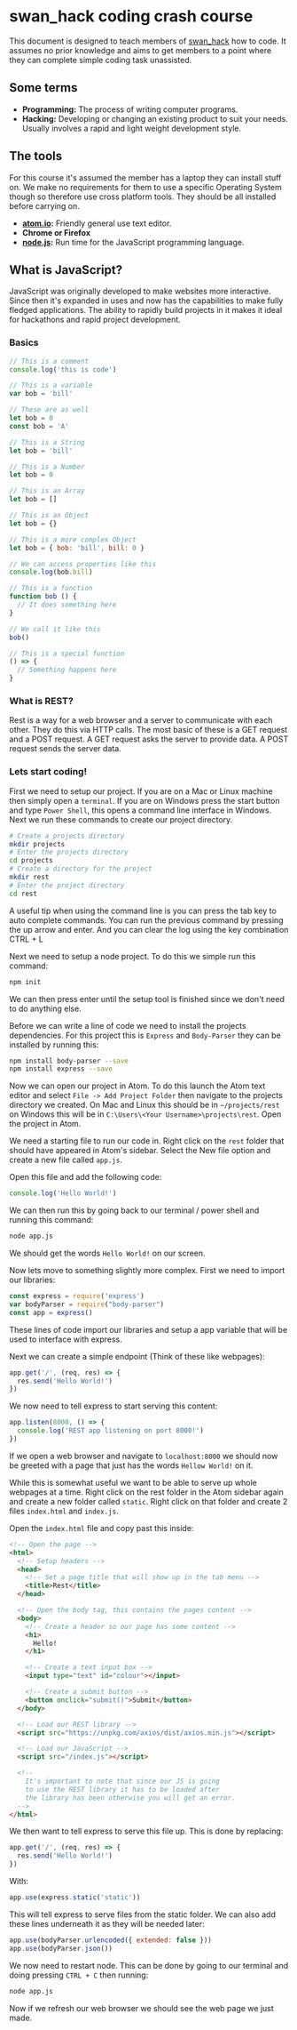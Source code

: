 # swan_hack coding crash course
This document is designed to teach members of [swan_hack](https://swanhack.co.uk) how to code. It assumes no prior knowledge and aims to get members to a point where they can complete simple coding task unassisted.

## Some terms
- __Programming:__ The process of writing computer programs.
- __Hacking:__ Developing or changing an existing product to suit your needs. Usually involves a rapid and light weight development style.

## The tools
For this course it's assumed the member has a laptop they can install stuff on. We make no requirements for them to use a specific Operating System though so therefore use cross platform tools. They should be all installed before carrying on.

 - __[atom.io](https://atom.io):__ Friendly general use text editor.
 - __Chrome or Firefox__
 - __[node.js](https://nodejs.org/en/):__ Run time for the JavaScript programming language.

## What is JavaScript?
JavaScript was originally developed to make websites more interactive. Since then it's expanded in uses and now has the capabilities to make fully fledged applications. The ability to rapidly build projects in it makes it ideal for hackathons and rapid project development.

### Basics

```js
// This is a comment
console.log('this is code')
```

```js
// This is a variable
var bob = 'bill'

// These are as well
let bob = 0
const bob = 'A'
```

```js
// This is a String
let bob = 'bill'

// This is a Number
let bob = 0

// This is an Array
let bob = []

// This is an Object
let bob = {}
```

```js
// This is a more complex Object
let bob = { bob: 'bill', bill: 0 }

// We can access properties like this
console.log(bob.bill)
```

```js
// This is a function
function bob () {
  // It does something here
}

// We call it like this
bob()

// This is a special function
() => {
  // Something happens here
}
```

### What is REST?
Rest is a way for a web browser and a server to communicate with each other. They do this via HTTP calls. The most basic of these is a GET request and a POST request. A GET request asks the server to provide data. A POST request sends the server data.

### Lets start coding!
First we need to setup our project. If you are on a Mac or Linux machine then simply open a `terminal`. If you are on Windows press the start button and type `Power Shell`, this opens a command line interface in Windows. Next we run these commands to create our project directory.

```sh
# Create a projects directory
mkdir projects
# Enter the projects directory
cd projects
# Create a directory for the project
mkdir rest
# Enter the project directory
cd rest
```
A useful tip when using the command line is you can press the tab key to auto complete commands. You can run the previous command by pressing the up arrow and enter. And you can clear the log using the key combination CTRL + L

Next we need to setup a node project. To do this we simple run this command:
```sh
npm init
```
We can then press enter until the setup tool is finished since we don't need to do anything else.

Before we can write a line of code we need to install the projects dependencies. For this project this is `Express` and `Body-Parser` they can be installed by running this:
```sh
npm install body-parser --save
npm install express --save
```

Now we can open our project in Atom. To do this launch the Atom text editor and select `File -> Add Project Folder` then navigate to the projects directory we created. On Mac and Linux this should be in `~/projects/rest` on Windows this will be in `C:\Users\<Your Username>\projects\rest`. Open the project in Atom.

We need a starting file to run our code in. Right click on the `rest` folder that should have appeared in Atom's sidebar. Select the New file option and create a new file called `app.js`.

Open this file and add the following code:
```js
console.log('Hello World!')
```

We can then run this by going back to our terminal / power shell and running this command:
```sh
node app.js
```
We should get the words `Hello World!` on our screen.

Now lets move to something slightly more complex. First we need to import our libraries:
```js
const express = require('express')
var bodyParser = require("body-parser")
const app = express()
```
These lines of code import our libraries and setup a app variable that will be used to interface with express.

Next we can create a simple endpoint (Think of these like webpages):
```js
app.get('/', (req, res) => {
  res.send('Hello World!')
})
```

We now need to tell express to start serving this content:
```js
app.listen(8000, () => {
  console.log('REST app listening on port 8000!')
})
```

If we open a web browser and navigate to `localhost:8000` we should now be greeted with a page that just has the words `Hellow World!` on it.

While this is somewhat useful we want to be able to serve up whole webpages at a time. Right click on the rest folder in the Atom sidebar again and create a new folder called `static`. Right click on that folder and create 2 files `index.html` and `index.js`.

Open the `index.html` file and copy past this inside:
```html
<!-- Open the page -->
<html>
  <!-- Setup headers -->
  <head>
    <!-- Set a page title that will show up in the tab menu -->
    <title>Rest</title>
  </head>

  <!-- Open the body tag, this contains the pages content -->
  <body>
    <!-- Create a header so our page has some content -->
    <h1>
      Hello!
    </h1>

    <!-- Create a text input box -->
    <input type="text" id="colour"></input>

    <!-- Create a submit button -->
    <button onclick="submit()">Submit</button>
  </body>

  <!-- Load our REST library -->
  <script src="https://unpkg.com/axios/dist/axios.min.js"></script>

  <!-- Load our JavaScript -->
  <script src="/index.js"></script>

  <!--
    It's important to note that since our JS is going
    to use the REST library it has to be loaded after
    the library has been otherwise you will get an error.
  -->
</html>
```

We then want to tell express to serve this file up. This is done by replacing:
```js
app.get('/', (req, res) => {
  res.send('Hello World!')
})
```
With:
```js
app.use(express.static('static'))
```
This will tell express to serve files from the static folder. We can also add these lines underneath it as they will be needed later:
```js
app.use(bodyParser.urlencoded({ extended: false }))
app.use(bodyParser.json())
```

We now need to restart node. This can be done by going to our terminal and doing pressing `CTRL + C` then running:
```sh
node app.js
```

Now if we refresh our web browser we should see the web page we just made.
